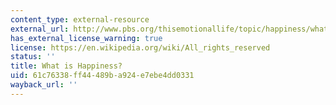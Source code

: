 ```yaml
---
content_type: external-resource
external_url: http://www.pbs.org/thisemotionallife/topic/happiness/what-happiness
has_external_license_warning: true
license: https://en.wikipedia.org/wiki/All_rights_reserved
status: ''
title: What is Happiness?
uid: 61c76338-ff44-489b-a924-e7ebe4dd0331
wayback_url: ''
---
```

